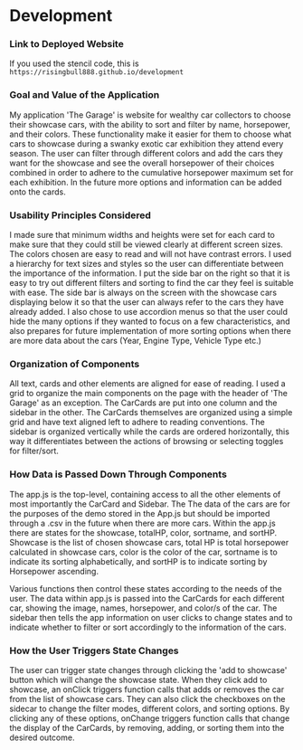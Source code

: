 # Development

### Link to Deployed Website
If you used the stencil code, this is `https://risingbull888.github.io/development`

### Goal and Value of the Application
My application 'The Garage' is website for wealthy car collectors to choose their showcase cars, with the ability to sort
and filter by name, horsepower, and their colors. These functionality make it easier for them to choose what cars to 
showcase during a swanky exotic car exhibition they attend every season. The user can filter through different colors and
add the cars they want for the showcase and see the overall horsepower of their choices combined in order to adhere to the
cumulative horsepower maximum set for each exhibition. In the future more options and information can be added onto the cards.

### Usability Principles Considered

I made sure that minimum widths and heights were set for each card to make sure that they could still be viewed clearly
at different screen sizes. The colors chosen are easy to read and will not have contrast errors. I used a hierarchy for
text sizes and styles so the user can differentiate between the importance of the information. I put the side bar on the
right so that it is easy to try out different filters and sorting to find the car they feel is suitable with ease. The
side bar is always on the screen with the showcase cars displaying below it so that the user can always refer to the cars
they have already added. I also chose to use accordion menus so that the user could hide the many options if they wanted
to focus on a few characteristics, and also prepares for future implementation of more sorting options when there are more
data about the cars (Year, Engine Type, Vehicle Type etc.)

### Organization of Components
All text, cards and other elements are aligned for ease of reading. I used a grid to organize the main components on the
page with the header of 'The Garage' as an exception. The CarCards are put into one column and the sidebar in the other.
The CarCards themselves are organized using a simple grid and have text aligned left to adhere to reading conventions.
The sidebar is organized vertically while the cards are ordered horizontally, this way it differentiates between the actions
of browsing or selecting toggles for filter/sort.

### How Data is Passed Down Through Components

The app.js is the top-level, containing access to all the other elements of most importantly the CarCard and Sidebar. The
The data of the cars are for the purposes of the demo stored in the App.js but should be imported through a .csv in the
future when there are more cars. Within the app.js there are states for the showcase, totalHP, color, sortname, and sortHP.
Showcase is the list of chosen showcase cars, total HP is total horsepower calculated in showcase cars, color is the color
of the car, sortname is to indicate its sorting alphabetically, and sortHP is to indicate sorting by Horsepower ascending.

Various functions then control these states according to the needs of the user. The data within app.js is passed into the
CarCards for each different car, showing the image, names, horsepower, and color/s of the car. The sidebar then tells the
app information on user clicks to change states and to indicate whether to filter or sort accordingly to the information
of the cars.

### How the User Triggers State Changes
The user can trigger state changes through clicking the 'add to showcase' button which will change the showcase state.
When they click add to showcase, an onClick triggers function calls that adds or removes the car from the list of showcase
cars. They can also click the checkboxes on the sidecar to change the filter modes, different colors, and sorting options. By clicking
any of these options, onChange triggers function calls that change the display of the CarCards, by removing, adding, or sorting
them into the desired outcome.
